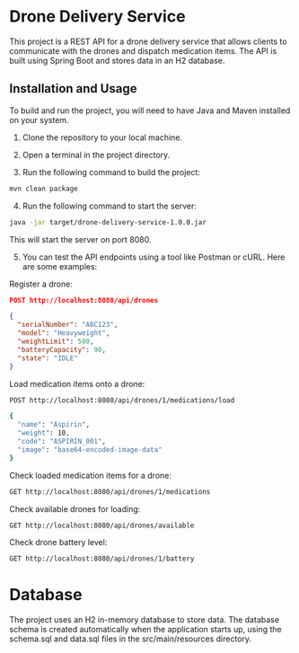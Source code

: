 # Drone Delivery Service

This project is a REST API for a drone delivery service that allows clients to communicate with the drones and dispatch medication items. The API is built using Spring Boot and stores data in an H2 database.

## Installation and Usage
To build and run the project, you will need to have Java and Maven installed on your system.

1. Clone the repository to your local machine.

2. Open a terminal in the project directory.

3. Run the following command to build the project:

``` Bash
mvn clean package
```
4. Run the following command to start the server:

``` Bash
java -jar target/drone-delivery-service-1.0.0.jar
```
This will start the server on port 8080.

5. You can test the API endpoints using a tool like Postman or cURL. Here are some examples:

Register a drone:

``` JSON
POST http://localhost:8080/api/drones

{
  "serialNumber": "ABC123",
  "model": "Heavyweight",
  "weightLimit": 500,
  "batteryCapacity": 90,
  "state": "IDLE"
}
```
Load medication items onto a drone:

``` Bash
POST http://localhost:8080/api/drones/1/medications/load

{
  "name": "Aspirin",
  "weight": 10,
  "code": "ASPIRIN_001",
  "image": "base64-encoded-image-data"
}
```

Check loaded medication items for a drone:

``` Bash
GET http://localhost:8080/api/drones/1/medications
```
Check available drones for loading:

``` Bash
GET http://localhost:8080/api/drones/available
```
Check drone battery level:

``` Bash
GET http://localhost:8080/api/drones/1/battery
````
# Database
The project uses an H2 in-memory database to store data. The database schema is created automatically when the application starts up, using the schema.sql and data.sql files in the src/main/resources directory.
